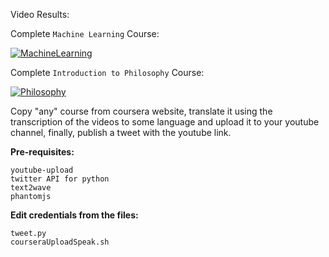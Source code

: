 Video Results: 

Complete ``Machine Learning`` Course:

[![MachineLearning](https://img.youtube.com/vi/hxDVlovxZdw/0.jpg)](https://www.youtube.com/watch?v=hxDVlovxZdw)

Complete ``Introduction to Philosophy`` Course:

[![Philosophy](https://img.youtube.com/vi/wOnBClMUoio/0.jpg)](https://www.youtube.com/watch?v=wOnBClMUoio)


Copy "any" course from coursera website, translate it using the transcription of the videos to some language and upload it to your youtube channel, finally, publish a tweet with the youtube link.

**Pre-requisites:**

```
youtube-upload
twitter API for python
text2wave
phantomjs
```

**Edit credentials from the files:**
```  
tweet.py
courseraUploadSpeak.sh
```
